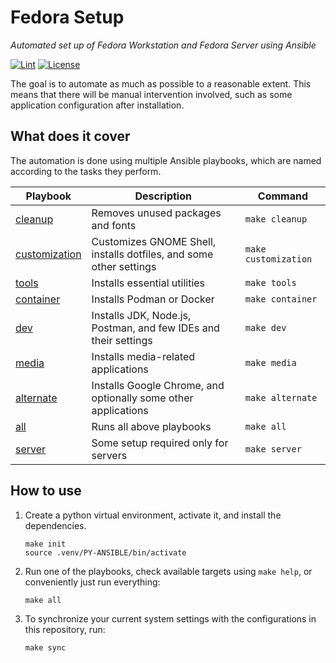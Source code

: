 # Fedora Setup

_Automated set up of Fedora Workstation and Fedora Server using Ansible_

[![Lint](https://img.shields.io/github/actions/workflow/status/zbhavyai/fedora-setup/lint.yaml?label=Lint)](https://github.com/zbhavyai/fedora-setup/actions/workflows/lint.yaml)
[![License](https://img.shields.io/github/license/zbhavyai/fedora-setup?label=License)](https://github.com/zbhavyai/fedora-setup/blob/main/LICENSE)

The goal is to automate as much as possible to a reasonable extent. This means that there will be manual intervention involved, such as some application configuration after installation.

## What does it cover

The automation is done using multiple Ansible playbooks, which are named according to the tasks they perform.

| Playbook                                      | Description                                                        | Command              |
| --------------------------------------------- | ------------------------------------------------------------------ | -------------------- |
| [cleanup](playbooks/cleanup.yaml)             | Removes unused packages and fonts                                  | `make cleanup`       |
| [customization](playbooks/customization.yaml) | Customizes GNOME Shell, installs dotfiles, and some other settings | `make customization` |
| [tools](playbooks/tools.yaml)                 | Installs essential utilities                                       | `make tools`         |
| [container](playbooks/container.yaml)         | Installs Podman or Docker                                          | `make container`     |
| [dev](playbooks/dev.yaml)                     | Installs JDK, Node.js, Postman, and few IDEs and their settings    | `make dev`           |
| [media](playbooks/media.yaml)                 | Installs media-related applications                                | `make media`         |
| [alternate](playbooks/alternate.yaml)         | Installs Google Chrome, and optionally some other applications     | `make alternate`     |
| [all](playbooks/all.yaml)                     | Runs all above playbooks                                           | `make all`           |
| [server](playbooks/server.yaml)               | Some setup required only for servers                               | `make server`        |

## How to use

1. Create a python virtual environment, activate it, and install the dependencies.

   ```shell
   make init
   source .venv/PY-ANSIBLE/bin/activate
   ```

1. Run one of the playbooks, check available targets using `make help`, or conveniently just run everything:

   ```shell
   make all
   ```

1. To synchronize your current system settings with the configurations in this repository, run:

   ```shell
   make sync
   ```
